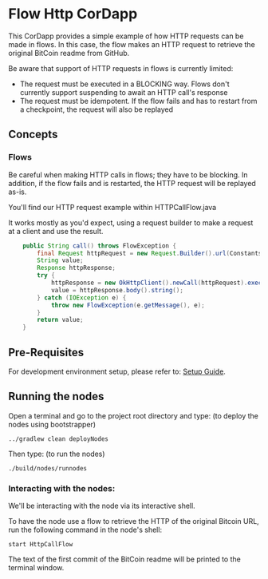 # Flow Http CorDapp

This CorDapp provides a simple example of how HTTP requests can be made in flows. In this case, the flow makes an HTTP
request to retrieve the original BitCoin readme from GitHub.

Be aware that support of HTTP requests in flows is currently limited:

* The request must be executed in a BLOCKING way. Flows don't currently support suspending to await an HTTP call's
  response
* The request must be idempotent. If the flow fails and has to restart from a checkpoint, the request will also be
  replayed



## Concepts


### Flows

Be careful when making HTTP calls in flows; they have to be blocking.
In addition, if the flow fails and is restarted, the HTTP request will be replayed as-is.

You'll find our HTTP request example within HTTPCallFlow.java

It works mostly as you'd expect, using a request builder to make a request at a client and use the result.

```java
    public String call() throws FlowException {
        final Request httpRequest = new Request.Builder().url(Constants.BITCOIN_README_URL).build();
        String value;
        Response httpResponse;
        try {
            httpResponse = new OkHttpClient().newCall(httpRequest).execute();
            value = httpResponse.body().string();
        } catch (IOException e) {
            throw new FlowException(e.getMessage(), e);
        }
        return value;
    }

```



## Pre-Requisites

For development environment setup, please refer to: [Setup Guide](https://docs.corda.net/getting-set-up.html).


## Running the nodes


Open a terminal and go to the project root directory and type: (to deploy the nodes using bootstrapper)
```
../gradlew clean deployNodes
```
Then type: (to run the nodes)
```
./build/nodes/runnodes
```
### Interacting with the nodes:

We'll be interacting with the node via its interactive shell.

To have the node use a flow to retrieve the HTTP of the original Bitcoin URL, run the following command in the node's
shell:

    start HttpCallFlow

The text of the first commit of the BitCoin readme will be printed to the terminal window.
